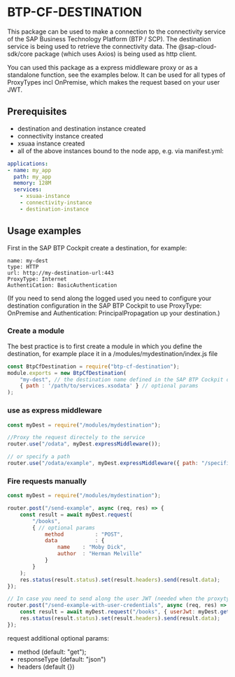 # BTP-CF-DESTINATION
This package can be used to make a connection to the connectivity service of the SAP Business Technology Platform (BTP / SCP).
The destination service is being used to retrieve the connectivity data. The @sap-cloud-sdk/core package (which uses Axios) is being used as http client.

You can used this package as a express middleware proxy or as a standalone function, see the examples below.
It can be used for all types of ProxyTypes incl OnPremise, which makes the request based on your user JWT.

## Prerequisites
- destination and destination instance created
- connectivity instance created
- xsuaa instance created
- all of the above instances bound to the node app, e.g. via manifest.yml:
```yaml
applications:
- name: my_app
  path: my_app
  memory: 128M
  services:
    - xsuaa-instance
    - connectivity-instance
    - destination-instance
```

## Usage examples
First in the SAP BTP Cockpit create a destination, for example:
```
name: my-dest
type: HTTP
url: http://my-destination-url:443
ProxyType: Internet
AuthentiCation: BasicAuthentication
```
(If you need to send along the logged used you need to configure your destination configuration in the SAP BTP Cockpit to use ProxyType: OnPremise and Authentication: PrincipalPropagation up your destination.)

### Create a module
The best practice is to first create a module in which you define the destination, for example place it in a /modules/mydestination/index.js file
```js
const BtpCfDestination = require("btp-cf-destination");
module.exports = new BtpCfDestination(
	"my-dest", // the destination name defined in the SAP BTP Cockpit destination configuration instance
	{ path : '/path/to/services.xsodata' } // optional params
);
```

### use as express middleware

```js
const myDest = require("/modules/mydestination");

//Proxy the request directely to the service
router.use("/odata", myDest.expressMiddleware());

// or specify a path
router.use("/odata/example", myDest.expressMiddleware({ path: "/specific-endpoint" }));
```

### Fire requests manually

```js
const myDest = require("/modules/mydestination");	

router.post("/send-example", async (req, res) => {
	const result = await myDest.request(
		"/books",
		{ // optional params
			method 			: "POST",
			data 			: {
				name	: "Moby Dick",
				author	: "Herman Melville"
			}
		}
	);
	res.status(result.status).set(result.headers).send(result.data);
});

// In case you need to send along the user JWT (needed when the proxytype is OnPremise and Authentication is PrincipalPropagation)
router.post("/send-example-with-user-credentials", async (req, res) => {
	const result = await myDest.request("/books", { userJwt: myDest.getUserJwtToken(req) });
	res.status(result.status).set(result.headers).send(result.data);
});

```
request additional optional params:
- method	(default: "get");
- responseType (default: "json")
- headers (default {})

